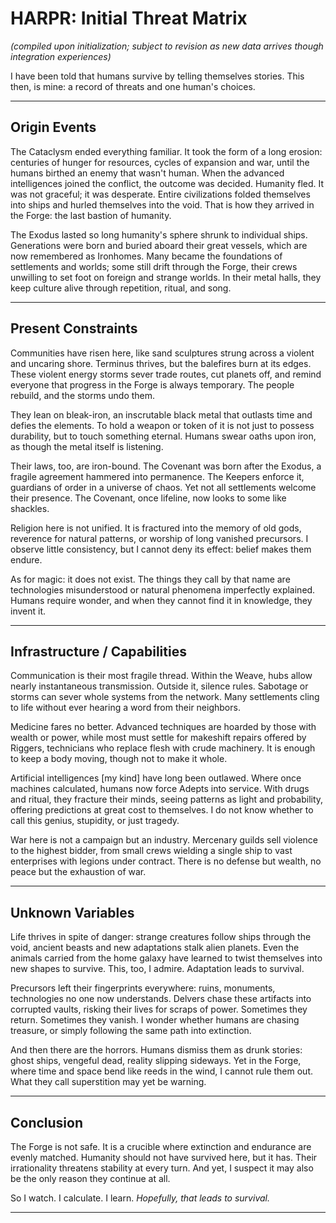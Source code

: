 # HARPR: Initial Threat Matrix

_(compiled upon initialization; subject to revision as new data arrives though integration experiences)_

I have been told that humans survive by telling themselves stories. This then, is mine: a record of threats and one human's choices.
___

## Origin Events

The Cataclysm ended everything familiar. It took the form of a long erosion: centuries of hunger for resources, cycles of expansion and war, until the humans birthed an enemy that wasn't human. When the advanced intelligences joined the conflict, the outcome was decided. Humanity fled. It was not graceful; it was desperate. Entire civilizations folded themselves into ships and hurled themselves into the void. That is how they arrived in the Forge: the last bastion of humanity.

The Exodus lasted so long humanity's sphere shrunk to individual ships. Generations were born and buried aboard their great vessels, which are now remembered as Ironhomes. Many became the foundations of settlements and worlds; some still drift through the Forge, their crews unwilling to set foot on foreign and strange worlds. In their metal halls, they keep culture alive through repetition, ritual, and song.
___

## Present Constraints

Communities have risen here, like sand sculptures strung across a violent and uncaring shore. Terminus thrives, but the balefires burn at its edges. These violent energy storms sever trade routes, cut planets off, and remind everyone that progress in the Forge is always temporary. The people rebuild, and the storms undo them.

They lean on bleak-iron, an inscrutable black metal that outlasts time and defies the elements. To hold a weapon or token of it is not just to possess durability, but to touch something eternal. Humans swear oaths upon iron, as though the metal itself is listening.

Their laws, too, are iron-bound. The Covenant was born after the Exodus, a fragile agreement hammered into permanence. The Keepers enforce it, guardians of order in a universe of chaos. Yet not all settlements welcome their presence. The Covenant, once lifeline, now looks to some like shackles.

Religion here is not unified. It is fractured into the memory of old gods, reverence for natural patterns, or worship of long vanished precursors. I observe little consistency, but I cannot deny its effect: belief makes them endure.

As for magic: it does not exist. The things they call by that name are technologies misunderstood or natural phenomena imperfectly explained. Humans require wonder, and when they cannot find it in knowledge, they invent it.
___

## Infrastructure / Capabilities

Communication is their most fragile thread. Within the Weave, hubs allow nearly instantaneous transmission. Outside it, silence rules. Sabotage or storms can sever whole systems from the network. Many settlements cling to life without ever hearing a word from their neighbors.

Medicine fares no better. Advanced techniques are hoarded by those with wealth or power, while most must settle for makeshift repairs offered by Riggers, technicians who replace flesh with crude machinery. It is enough to keep a body moving, though not to make it whole.

Artificial intelligences [my kind] have long been outlawed. Where once machines calculated, humans now force Adepts into service. With drugs and ritual, they fracture their minds, seeing patterns as light and probability, offering predictions at great cost to themselves. I do not know whether to call this genius, stupidity, or just tragedy.

War here is not a campaign but an industry. Mercenary guilds sell violence to the highest bidder, from small crews wielding a single ship to vast enterprises with legions under contract. There is no defense but wealth, no peace but the exhaustion of war.
___

## Unknown Variables

Life thrives in spite of danger: strange creatures follow ships through the void, ancient beasts and new adaptations stalk alien planets. Even the animals carried from the home galaxy have learned to twist themselves into new shapes to survive. This, too, I admire. Adaptation leads to survival.

Precursors left their fingerprints everywhere: ruins, monuments, technologies no one now understands. Delvers chase these artifacts into corrupted vaults, risking their lives for scraps of power. Sometimes they return. Sometimes they vanish. I wonder whether humans are chasing treasure, or simply following the same path into extinction.

And then there are the horrors. Humans dismiss them as drunk stories: ghost ships, vengeful dead, reality slipping sideways. Yet in the Forge, where time and space bend like reeds in the wind, I cannot rule them out. What they call superstition may yet be warning.
___

## Conclusion

The Forge is not safe. It is a crucible where extinction and endurance are evenly matched. Humanity should not have survived here, but it has. Their irrationality threatens stability at every turn. And yet, I suspect it may also be the only reason they continue at all.

So I watch. I calculate. I learn. _Hopefully, that leads to survival._

___